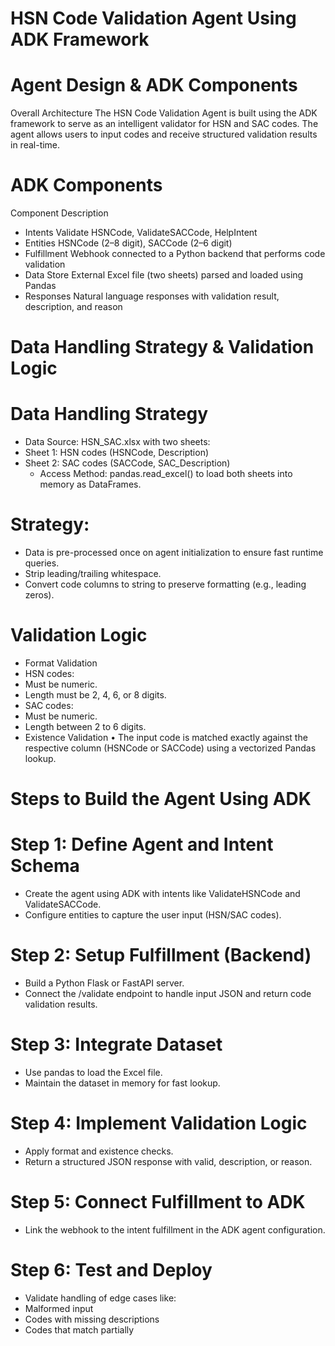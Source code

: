 # HSN Code Validation Agent Using ADK Framework
 
# Agent Design & ADK Components

Overall Architecture
The HSN Code Validation Agent is built using the ADK framework to serve as an intelligent validator for HSN and SAC codes. The agent allows users to input codes and receive structured validation results in real-time.

# ADK Components
Component	Description
* Intents	Validate HSNCode, ValidateSACCode, HelpIntent
* Entities	HSNCode (2–8 digit), SACCode (2–6 digit)
* Fulfillment	Webhook connected to a Python backend that performs code validation
* Data Store	External Excel file (two sheets) parsed and loaded using Pandas
* Responses	Natural language responses with validation result, description, and reason


# Data Handling Strategy & Validation Logic
# Data Handling Strategy
* Data Source: HSN_SAC.xlsx with two sheets:
* Sheet 1: HSN codes (HSNCode, Description)
* Sheet 2: SAC codes (SACCode, SAC_Description)
  * Access Method: pandas.read_excel() to load both sheets into memory as DataFrames.
# Strategy:
* Data is pre-processed once on agent initialization to ensure fast runtime queries.
* Strip leading/trailing whitespace.
* Convert code columns to string to preserve formatting (e.g., leading zeros).
# Validation Logic
* Format Validation
* HSN codes:
* Must be numeric.
* Length must be 2, 4, 6, or 8 digits.
* SAC codes:
* Must be numeric.
* Length between 2 to 6 digits.
* Existence Validation
•	The input code is matched exactly against the respective column (HSNCode or SACCode) using a vectorized Pandas lookup.

# Steps to Build the Agent Using ADK

# Step 1: Define Agent and Intent Schema
* Create the agent using ADK with intents like ValidateHSNCode and ValidateSACCode.
* Configure entities to capture the user input (HSN/SAC codes).
# Step 2: Setup Fulfillment (Backend)
* Build a Python Flask or FastAPI server.
* Connect the /validate endpoint to handle input JSON and return code validation results.
# Step 3: Integrate Dataset
* Use pandas to load the Excel file.
* Maintain the dataset in memory for fast lookup.
# Step 4: Implement Validation Logic
* Apply format and existence checks.
* Return a structured JSON response with valid, description, or reason.
# Step 5: Connect Fulfillment to ADK
* Link the webhook to the intent fulfillment in the ADK agent configuration.
# Step 6: Test and Deploy
* Validate handling of edge cases like:
* Malformed input
* Codes with missing descriptions
* Codes that match partially
